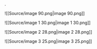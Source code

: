 .
  
![[Source/image 90.png|image 90.png]]
  
![[Source/image 1 30.png|image 1 30.png]]
  
![[Source/image 2 28.png|image 2 28.png]]
  
![[Source/image 3 25.png|image 3 25.png]]